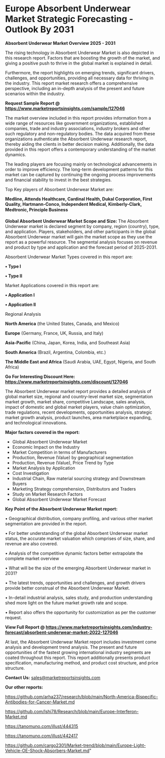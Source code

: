  # Europe Absorbent Underwear Market Strategic Forecasting - Outlook By 2031

<Strong> Absorbent Underwear Market Overview 2025 - 2031</strong>

The rising technology in Absorbent Underwear Market is also depicted in this research report. Factors that are boosting the growth of the market, and giving a positive push to thrive in the global market is explained in detail.

Furthermore, the report highlights on emerging trends, significant drivers, challenges, and opportunities, providing all necessary data for thriving in the industry. This report market research offers a comprehensive perspective, including an in-depth analysis of the present and future scenarios within the industry.

<strong>Request Sample Report @ <a href=https://www.marketreportsinsights.com/sample/127046>https://www.marketreportsinsights.com/sample/127046</a></strong>

The market overview included in this report provides information from a wide range of resources like government organizations, established companies, trade and industry associations, industry brokers and other such regulatory and non-regulatory bodies. The data acquired from these organizations authenticate the Absorbent Underwear research report, thereby aiding the clients in better decision making. Additionally, the data provided in this report offers a contemporary understanding of the market dynamics.

The leading players are focusing mainly on technological advancements in order to improve efficiency. The long-term development patterns for this market can be captured by continuing the ongoing process improvements and financial stability to invest in the best strategies.

Top Key players of Absorbent Underwear Market are:

<strong>Medline, Attends Healthcare, Cardinal Health, Dukal Corporation, First Quality, Hartmann-Conco, Independent Medical, Kimberly-Clark, Medtronic, Principle Business</strong>

<strong><b>Global Absorbent Underwear Market Scope and Size:</b></strong>
The Absorbent Underwear market is declared segment by company, region (country), type, and application. Players, stakeholders, and other participants in the global Absorbent Underwear market will gain the market scope as they use the report as a powerful resource. The segmental analysis focuses on revenue and product by type and application and the forecast period of 2025-2031.

Absorbent Underwear Market Types covered in this report are:

<strong>• Type I

• Type II</strong>

Market Applications covered in this report are:

<strong>• Application I

• Application II</strong> 

Regional Analysis

<strong>North America</strong> (the United States, Canada, and Mexico)

<strong>Europe</strong> (Germany, France, UK, Russia, and Italy)

<strong>Asia-Pacific</strong> (China, Japan, Korea, India, and Southeast Asia)

<strong>South America</strong> (Brazil, Argentina, Colombia, etc.)

<strong>The Middle East and Africa</strong> (Saudi Arabia, UAE, Egypt, Nigeria, and South Africa)

<strong>Go For Interesting Discount Here: <a href=https://www.marketreportsinsights.com/discount/127046>https://www.marketreportsinsights.com/discount/127046</a></strong>

The Absorbent Underwear market report provides a detailed analysis of global market size, regional and country-level market size, segmentation market growth, market share, competitive Landscape, sales analysis, impact of domestic and global market players, value chain optimization, trade regulations, recent developments, opportunities analysis, strategic market growth analysis, product launches, area marketplace expanding, and technological innovations.

<strong><b>Major factors covered in the report:</b></strong>
<ul>
  <li>Global Absorbent Underwear Market </li>
  <li>Economic Impact on the Industry</li>
  <li>Market Competition in terms of Manufacturers</li>
  <li>Production, Revenue (Value) by geographical segmentation</li>
  <li>Production, Revenue (Value), Price Trend by Type</li>
  <li>Market Analysis by Application</li>
  <li>Cost Investigation</li>
  <li>Industrial Chain, Raw material sourcing strategy and Downstream Buyers</li>
  <li>Marketing Strategy comprehension, Distributors and Traders</li>
  <li>Study on Market Research Factors</li>
  <li>Global Absorbent Underwear Market Forecast</li>
</ul>

<strong><b>Key Point of the Absorbent Underwear Market report:</b></strong>

• Geographical distribution, company profiling, and various other market segmentation are provided in the report.

• For better understanding of the global Absorbent Underwear market status, the accurate market valuation which comprises of size, share, and revenue are also covered.

• Analysis of the competitive dynamic factors better extrapolate the complete market overview

• What will be the size of the emerging Absorbent Underwear market in 2031?

• The latest trends, opportunities and challenges, and growth drivers provide better construal of the Absorbent Underwear Market.

• In-detail industrial analysis, sales study, and production understanding shed more light on the future market growth rate and scope.

• Report also offers the opportunity for customization as per the customer request.

<strong><b>View Full Report @ <a href=https://www.marketreportsinsights.com/industry-forecast/absorbent-underwear-market-2022-127046>https://www.marketreportsinsights.com/industry-forecast/absorbent-underwear-market-2022-127046</a></b></strong>


At last, the Absorbent Underwear Market report includes investment come analysis and development trend analysis. The present and future opportunities of the fastest growing international industry segments are coated throughout this report. This report additionally presents product specification, manufacturing method, and product cost structure, and price structure.

<strong>Contact Us:</strong>
sales@marketreportsinsights.com

<strong>Our other reports:</strong>

<a href=https://github.com/arha237/research/blob/main/North-America-Bispecific-Antibodies-for-Cancer-Market.md>https://github.com/arha237/research/blob/main/North-America-Bispecific-Antibodies-for-Cancer-Market.md</a>

<a href=https://github.com/Ishi78/Research/blob/main/Europe-Interferon-Market.md>https://github.com/Ishi78/Research/blob/main/Europe-Interferon-Market.md</a>

<a href=https://tanomuno.com/illust/444315>https://tanomuno.com/illust/444315</a>

<a href=https://tanomuno.com/illust/442417>https://tanomuno.com/illust/442417</a>

<a href=https://github.com/cargo2301/Market-trend/blob/main/Europe-Light-Vehicle-OE-Shock-Absorbers-Market.md>https://github.com/cargo2301/Market-trend/blob/main/Europe-Light-Vehicle-OE-Shock-Absorbers-Market.md</a>"
